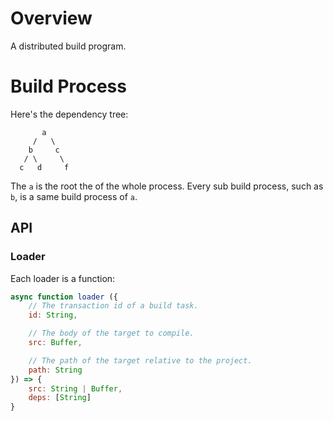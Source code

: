 # Overview

A distributed build program.

# Build Process

Here's the dependency tree:

```
       a
     /   \
    b     c
   / \     \
  c   d     f
```

The `a` is the root the of the whole process. Every sub build process, such as `b`, is a same build process of `a`.

## API


### Loader

Each loader is a function:

```js
async function loader ({
    // The transaction id of a build task.
    id: String,

    // The body of the target to compile.
    src: Buffer,

    // The path of the target relative to the project.
    path: String
}) => {
    src: String | Buffer,
    deps: [String]
}
```
